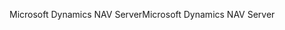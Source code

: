 <span data-ttu-id="f2bba-101">Microsoft Dynamics NAV Server</span><span class="sxs-lookup"><span data-stu-id="f2bba-101">Microsoft Dynamics NAV Server</span></span>